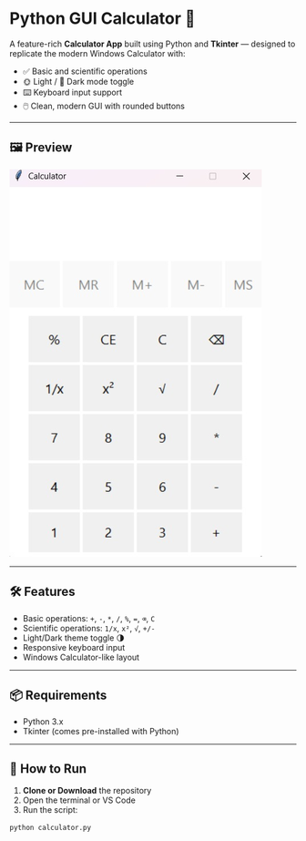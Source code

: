 # Python GUI Calculator 🧮

A feature-rich **Calculator App** built using Python and **Tkinter** — designed to replicate the modern Windows Calculator with:

- ✅ Basic and scientific operations
- 🌞 Light / 🌙 Dark mode toggle
- ⌨️ Keyboard input support
- 🖱️ Clean, modern GUI with rounded buttons

---

## 🖼️ Preview

![screenshot](screenshot.jpg)  <!-- Replace with actual screenshot if hosted -->

---

## 🛠️ Features

- Basic operations: `+`, `-`, `*`, `/`, `%`, `=`, `⌫`, `C`
- Scientific operations: `1/x`, `x²`, `√`, `+/-`
- Light/Dark theme toggle 🌗
- Responsive keyboard input
- Windows Calculator-like layout

---

## 📦 Requirements

- Python 3.x  
- Tkinter (comes pre-installed with Python)

---

## 🚀 How to Run

1. **Clone or Download** the repository
2. Open the terminal or VS Code
3. Run the script:

```bash
python calculator.py
